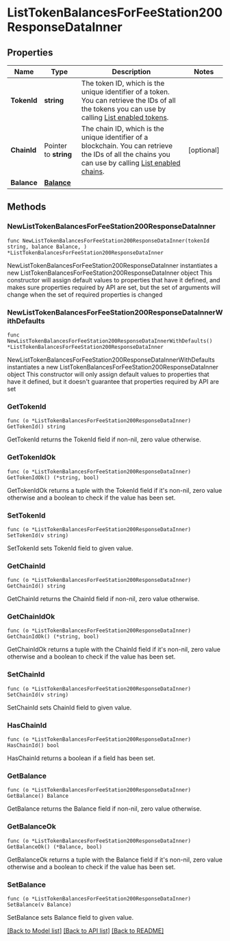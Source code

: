 # ListTokenBalancesForFeeStation200ResponseDataInner

## Properties

Name | Type | Description | Notes
------------ | ------------- | ------------- | -------------
**TokenId** | **string** | The token ID, which is the unique identifier of a token. You can retrieve the IDs of all the tokens you can use by calling [List enabled tokens](https://www.cobo.com/developers/v2/api-references/wallets/list-enabled-tokens). | 
**ChainId** | Pointer to **string** | The chain ID, which is the unique identifier of a blockchain. You can retrieve the IDs of all the chains you can use by calling [List enabled chains](https://www.cobo.com/developers/v2/api-references/wallets/list-enabled-chains). | [optional] 
**Balance** | [**Balance**](Balance.md) |  | 

## Methods

### NewListTokenBalancesForFeeStation200ResponseDataInner

`func NewListTokenBalancesForFeeStation200ResponseDataInner(tokenId string, balance Balance, ) *ListTokenBalancesForFeeStation200ResponseDataInner`

NewListTokenBalancesForFeeStation200ResponseDataInner instantiates a new ListTokenBalancesForFeeStation200ResponseDataInner object
This constructor will assign default values to properties that have it defined,
and makes sure properties required by API are set, but the set of arguments
will change when the set of required properties is changed

### NewListTokenBalancesForFeeStation200ResponseDataInnerWithDefaults

`func NewListTokenBalancesForFeeStation200ResponseDataInnerWithDefaults() *ListTokenBalancesForFeeStation200ResponseDataInner`

NewListTokenBalancesForFeeStation200ResponseDataInnerWithDefaults instantiates a new ListTokenBalancesForFeeStation200ResponseDataInner object
This constructor will only assign default values to properties that have it defined,
but it doesn't guarantee that properties required by API are set

### GetTokenId

`func (o *ListTokenBalancesForFeeStation200ResponseDataInner) GetTokenId() string`

GetTokenId returns the TokenId field if non-nil, zero value otherwise.

### GetTokenIdOk

`func (o *ListTokenBalancesForFeeStation200ResponseDataInner) GetTokenIdOk() (*string, bool)`

GetTokenIdOk returns a tuple with the TokenId field if it's non-nil, zero value otherwise
and a boolean to check if the value has been set.

### SetTokenId

`func (o *ListTokenBalancesForFeeStation200ResponseDataInner) SetTokenId(v string)`

SetTokenId sets TokenId field to given value.


### GetChainId

`func (o *ListTokenBalancesForFeeStation200ResponseDataInner) GetChainId() string`

GetChainId returns the ChainId field if non-nil, zero value otherwise.

### GetChainIdOk

`func (o *ListTokenBalancesForFeeStation200ResponseDataInner) GetChainIdOk() (*string, bool)`

GetChainIdOk returns a tuple with the ChainId field if it's non-nil, zero value otherwise
and a boolean to check if the value has been set.

### SetChainId

`func (o *ListTokenBalancesForFeeStation200ResponseDataInner) SetChainId(v string)`

SetChainId sets ChainId field to given value.

### HasChainId

`func (o *ListTokenBalancesForFeeStation200ResponseDataInner) HasChainId() bool`

HasChainId returns a boolean if a field has been set.

### GetBalance

`func (o *ListTokenBalancesForFeeStation200ResponseDataInner) GetBalance() Balance`

GetBalance returns the Balance field if non-nil, zero value otherwise.

### GetBalanceOk

`func (o *ListTokenBalancesForFeeStation200ResponseDataInner) GetBalanceOk() (*Balance, bool)`

GetBalanceOk returns a tuple with the Balance field if it's non-nil, zero value otherwise
and a boolean to check if the value has been set.

### SetBalance

`func (o *ListTokenBalancesForFeeStation200ResponseDataInner) SetBalance(v Balance)`

SetBalance sets Balance field to given value.



[[Back to Model list]](../README.md#documentation-for-models) [[Back to API list]](../README.md#documentation-for-api-endpoints) [[Back to README]](../README.md)


